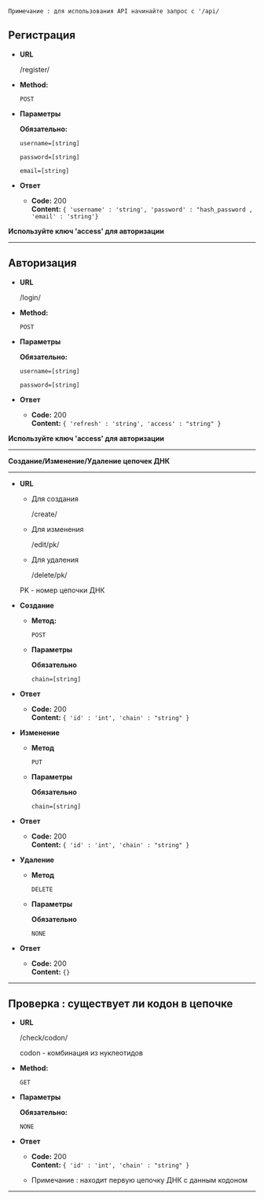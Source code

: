 `Примечание : для использования API начинайте запрос с '/api/`

**Регистрация**
----

* **URL**

  /register/

* **Method:**

  `POST`
  
*  **Параметры**

   **Обязательно:**
 
   `username=[string]`
   
   `password=[string]`
   
   `email=[string]`


* **Ответ**

  * **Code:** 200 <br />
    **Content:** `{ 'username' : 'string', 'password' : "hash_password , 'email' : 'string'}`
    
**Используйте ключ 'access' для авторизации**
 _____
 **Авторизация**
----

* **URL**

  /login/

* **Method:**

  `POST`
  
*  **Параметры**

   **Обязательно:**
 
   `username=[string]`
   
   `password=[string]`


* **Ответ**

  * **Code:** 200 <br />
    **Content:** `{ 'refresh' : 'string', 'access' : "string" }`
    
**Используйте ключ 'access' для авторизации**
 _____
 **Создание/Изменение/Удаление цепочек ДНК**
______

* **URL**
  * Для создания

    /create/
  
  * Для изменения
  
    /edit/pk/
  
  * Для удаления

    /delete/pk/
  
  PK - номер цепочки ДНК
  
* **Cоздание**
  * **Метод:**

      `POST`
      
  * **Параметры** 
   
      **Обязательно**
      
      `chain=[string]`
 


* **Ответ**

  * **Code:** 200 <br />
    **Content:** `{ 'id' : 'int', 'chain' : "string" }`
    
* **Изменение**
  
    * **Метод**
        
        `PUT`
        
    * **Параметры** 
   
      **Обязательно**
      
      `chain=[string]`
     


* **Ответ**

  * **Code:** 200 <br />
    **Content:** `{ 'id' : 'int', 'chain' : "string" }`

* **Удаление**
  
    * **Метод**
        
        `DELETE`
        
    * **Параметры** 
   
      **Обязательно**
      
      `NONE`


* **Ответ**

  * **Code:** 200 <br />
    **Content:** `{}`
______
**Проверка : существует ли кодон в цепочке**
----

* **URL**

  /check/codon/
  
  codon - комбинация из нуклеотидов

* **Method:**

  `GET`
  
*  **Параметры**

   **Обязательно:**
 
   `NONE`


* **Ответ**

  * **Code:** 200 <br />
    **Content:** `{ 'id' : 'int', 'chain' : "string" }`
    
  * Примечание : находит первую цепочку ДНК с данным кодоном 
    
 _____
